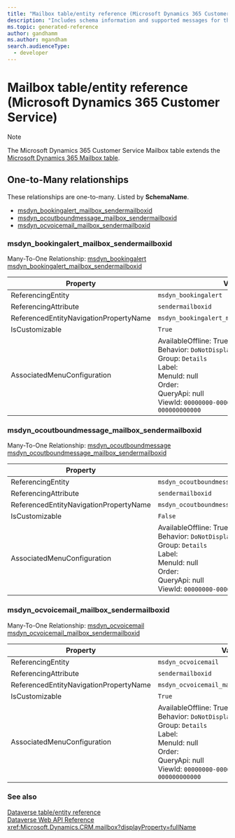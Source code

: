 ```yaml
---
title: "Mailbox table/entity reference (Microsoft Dynamics 365 Customer Service)"
description: "Includes schema information and supported messages for the Mailbox table/entity with Microsoft Dynamics 365 Customer Service."
ms.topic: generated-reference
author: gandhamm
ms.author: mgandham
search.audienceType: 
  - developer
---
```


# Mailbox table/entity reference (Microsoft Dynamics 365 Customer Service)



> [!NOTE]
> The Microsoft Dynamics 365 Customer Service Mailbox table extends the [Microsoft Dynamics 365 Mailbox table](/dynamics365/developer/reference/entities/mailbox).




## One-to-Many relationships

These relationships are one-to-many. Listed by **SchemaName**.

- [msdyn_bookingalert_mailbox_sendermailboxid](#BKMK_msdyn_bookingalert_mailbox_sendermailboxid)
- [msdyn_ocoutboundmessage_mailbox_sendermailboxid](#BKMK_msdyn_ocoutboundmessage_mailbox_sendermailboxid)
- [msdyn_ocvoicemail_mailbox_sendermailboxid](#BKMK_msdyn_ocvoicemail_mailbox_sendermailboxid)

### <a name="BKMK_msdyn_bookingalert_mailbox_sendermailboxid"></a> msdyn_bookingalert_mailbox_sendermailboxid

Many-To-One Relationship: [msdyn_bookingalert msdyn_bookingalert_mailbox_sendermailboxid](msdyn_bookingalert.md#BKMK_msdyn_bookingalert_mailbox_sendermailboxid)

|Property|Value|
|---|---|
|ReferencingEntity|`msdyn_bookingalert`|
|ReferencingAttribute|`sendermailboxid`|
|ReferencedEntityNavigationPropertyName|`msdyn_bookingalert_mailbox_sendermailboxid`|
|IsCustomizable|`True`|
|AssociatedMenuConfiguration|AvailableOffline: True<br />Behavior: `DoNotDisplay`<br />Group: `Details`<br />Label: <br />MenuId: null<br />Order: <br />QueryApi: null<br />ViewId: `00000000-0000-0000-0000-000000000000`|

### <a name="BKMK_msdyn_ocoutboundmessage_mailbox_sendermailboxid"></a> msdyn_ocoutboundmessage_mailbox_sendermailboxid

Many-To-One Relationship: [msdyn_ocoutboundmessage msdyn_ocoutboundmessage_mailbox_sendermailboxid](msdyn_ocoutboundmessage.md#BKMK_msdyn_ocoutboundmessage_mailbox_sendermailboxid)

|Property|Value|
|---|---|
|ReferencingEntity|`msdyn_ocoutboundmessage`|
|ReferencingAttribute|`sendermailboxid`|
|ReferencedEntityNavigationPropertyName|`msdyn_ocoutboundmessage_mailbox_sendermailboxid`|
|IsCustomizable|`False`|
|AssociatedMenuConfiguration|AvailableOffline: True<br />Behavior: `DoNotDisplay`<br />Group: `Details`<br />Label: <br />MenuId: null<br />Order: <br />QueryApi: null<br />ViewId: `00000000-0000-0000-0000-000000000000`|

### <a name="BKMK_msdyn_ocvoicemail_mailbox_sendermailboxid"></a> msdyn_ocvoicemail_mailbox_sendermailboxid

Many-To-One Relationship: [msdyn_ocvoicemail msdyn_ocvoicemail_mailbox_sendermailboxid](msdyn_ocvoicemail.md#BKMK_msdyn_ocvoicemail_mailbox_sendermailboxid)

|Property|Value|
|---|---|
|ReferencingEntity|`msdyn_ocvoicemail`|
|ReferencingAttribute|`sendermailboxid`|
|ReferencedEntityNavigationPropertyName|`msdyn_ocvoicemail_mailbox_sendermailboxid`|
|IsCustomizable|`True`|
|AssociatedMenuConfiguration|AvailableOffline: True<br />Behavior: `DoNotDisplay`<br />Group: `Details`<br />Label: <br />MenuId: null<br />Order: <br />QueryApi: null<br />ViewId: `00000000-0000-0000-0000-000000000000`|



### See also

[Dataverse table/entity reference](/power-apps/developer/data-platform/reference/about-entity-reference)  
[Dataverse Web API Reference](/power-apps/developer/data-platform/webapi/reference/about)   
<xref:Microsoft.Dynamics.CRM.mailbox?displayProperty=fullName>
